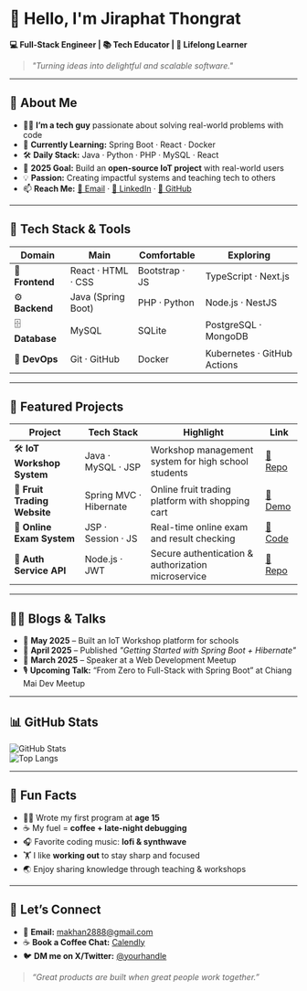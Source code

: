 # 👋 Hello, I'm **Jiraphat Thongrat**

**💻 Full-Stack Engineer | 📚 Tech Educator | 🌱 Lifelong Learner**  
> _"Turning ideas into delightful and scalable software."_

---

## 🚀 About Me  
- 👨‍💻 **I’m a tech guy** passionate about solving real-world problems with code  
- 🌱 **Currently Learning:** Spring Boot · React · Docker  
- 🛠 **Daily Stack:** Java · Python · PHP · MySQL · React  
- 🎯 **2025 Goal:** Build an **open-source IoT project** with real-world users  
- 💡 **Passion:** Creating impactful systems and teaching tech to others  
- 📫 **Reach Me:** [📧 Email](mailto:makhan2888@gmail.com) · [💼 LinkedIn](#) · [🐙 GitHub](#)

---

## 🧰 Tech Stack & Tools  

| **Domain**   | **Main**            | **Comfortable**  | **Exploring**  |
|-------------|-------------------|----------------|---------------|
| 🎨 **Frontend** | React · HTML · CSS | Bootstrap · JS | TypeScript · Next.js |
| ⚙️ **Backend**  | Java (Spring Boot) | PHP · Python  | Node.js · NestJS |
| 🗄 **Database** | MySQL | SQLite | PostgreSQL · MongoDB |
| 🚀 **DevOps**   | Git · GitHub | Docker | Kubernetes · GitHub Actions |

---

## 📌 Featured Projects  

| **Project**               | **Tech Stack**        | **Highlight**                                 | **Link** |
|-------------------------|--------------------|----------------------------------------------|--------|
| 🛠 **IoT Workshop System** | Java · MySQL · JSP | Workshop management system for high school students | [🔗 Repo](#) |
| 🍎 **Fruit Trading Website** | Spring MVC · Hibernate | Online fruit trading platform with shopping cart | [🔗 Demo](#) |
| 📝 **Online Exam System**   | JSP · Session · JS | Real-time online exam and result checking | [🔗 Code](#) |
| 🔐 **Auth Service API** | Node.js · JWT | Secure authentication & authorization microservice | [🔗 Repo](#) |

---

## ✍🏻 Blogs & Talks  

- 📅 **May 2025** – Built an IoT Workshop platform for schools  
- 📅 **April 2025** – Published _"Getting Started with Spring Boot + Hibernate"_  
- 📅 **March 2025** – Speaker at a Web Development Meetup  
- 🎙 **Upcoming Talk:** “From Zero to Full-Stack with Spring Boot” at Chiang Mai Dev Meetup  

---

## 📊 GitHub Stats  

![GitHub Stats](https://github-readme-stats.vercel.app/api?username=yourgithub&show_icons=true&theme=radical)  
![Top Langs](https://github-readme-stats.vercel.app/api/top-langs/?username=yourgithub&layout=compact&theme=radical)

---

## 🎯 Fun Facts  

- 👨‍💻 Wrote my first program at **age 15**  
- ☕ My fuel = **coffee + late-night debugging**  
- 🎧 Favorite coding music: **lofi & synthwave**  
- 🏋️ I like **working out** to stay sharp and focused  
- 🌏 Enjoy sharing knowledge through teaching & workshops  

---

## 🤝 Let’s Connect  

- 💌 **Email:** [makhan2888@gmail.com](mailto:makhan2888@gmail.com)  
- ☕ **Book a Coffee Chat:** [Calendly](#)  
- 🐦 **DM me on X/Twitter:** [@yourhandle](#)  

> _“Great products are built when great people work together.”_
